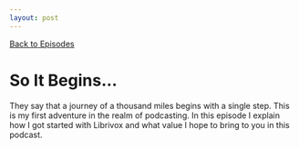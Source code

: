 ```yaml
---
layout: post
---
```

[Back to Episodes](/index.html)

# So It Begins...

They say that a journey of a thousand miles begins with a single step. This is my first adventure in the realm of podcasting. In this episode I explain how I got started with Librivox and what value I hope to bring to you in this podcast.
